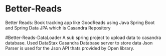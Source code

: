 # Better-Reads
Better Reads: Book tracking app like GoodReads using Java Spring Boot and Spring Data JPA  which is Casandra Repository

#Better-Reads-DataLoader
A sub spring project to upload data to casandra database.
Used DataStax Casandra Database server to store data
Json Parser is used for the Json API thats provided by Open library.
